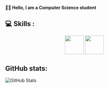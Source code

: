 #### 🙋‍♂️ Hello, I am a Computer Science student

## 💻 Skills :

<p align="center">
     <img src="https://cdn.jsdelivr.net/gh/devicons/devicon/icons/c/c-original.svg" height="60" width="60"/>
     <img src="https://cdn.jsdelivr.net/gh/devicons/devicon/icons/cplusplus/cplusplus-original.svg" height="60" width="60"/>
</p>

## GitHub stats:

![GitHub Stats](https://github-readme-stats.vercel.app/api?username=redmoh1&theme=dark)
